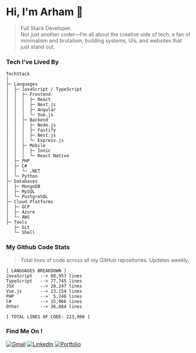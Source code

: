 # Hi, I'm Arham 👋

> Full Stack Developer.  
> Not just another coder—I’m all about the creative side of tech, a fan of minimalism and brutalism, building systems, UIs, and websites that just stand out.

### Tech I’ve Lived By

```
TechStack
│
├─ Languages
│  ├─ JavaScript / TypeScript
│  │  ├─ Frontend
│  │  │  ├─ React
│  │  │  ├─ Next.js
│  │  │  ├─ Angular
│  │  │  └─ Vue.js
│  │  ├─ Backend
│  │  │  ├─ Node.js
│  │  │  ├─ Fastify
│  │  │  ├─ Nest.js
│  │  │  └─ Express.js
│  │  ├─ Mobile
│  │  │  ├─ Ionic
│  │  │  └─ React Native
│  ├─ PHP
│  ├─ C#
│  │  └─ .NET
│  └─ Python
├─ Databases
│  ├─ MongoDB
│  ├─ MySQL
│  └─ PostgreSQL
├─ Cloud Platforms
│  ├─ GCP
│  ├─ Azure
│  └─ AWS
├─ Tools
   ├─ Git
   └─ Shell
```

### My Github Code Stats
> Total lines of code across all my GitHub repositories. Updates weekly.

<!-- LANGUAGES BREAKDOWN START -->
```
[ LANGUAGES BREAKDOWN ]
JavaScript   --> 88,957 lines  
TypeScript   --> 77,745 lines  
JSX          --> 20,247 lines  
Vue.js       --> 13,154 lines  
PHP          -->  5,248 lines  
C#           --> 15,066 lines  
Other        --> 36,884 lines  

[ TOTAL LINES OF CODE: 223,900 ]
```
<!-- LANGUAGES BREAKDOWN END -->

### Find Me On !

[![Gmail](https://img.shields.io/badge/Gmail-D14836?style=for-the-badge&logo=gmail&logoColor=white)](mailto:md.arhamkhan09@gmail.com)
[![LinkedIn](https://img.shields.io/badge/LinkedIn-%230077B5.svg?&style=for-the-badge&logo=linkedin&logoColor=white)](https://www.linkedin.com/in/mohammed-arham-khan/)
[![Portfolio](https://img.shields.io/badge/Portfolio-%23000000.svg?&style=for-the-badge&logo=google-chrome&logoColor=white)](https://arham.cc/)
